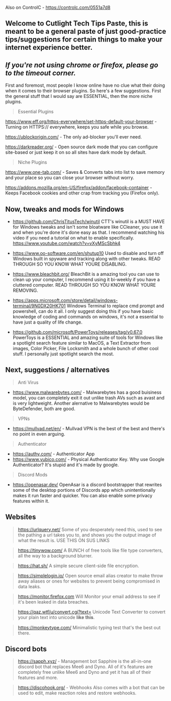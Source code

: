 Also on ControlC - https://controlc.com/0551a7d8
## Welcome to Cutlight Tech Tips Paste, this is meant to be a general paste of just good-practice tips/suggestions for certain things to make your internet experience better.
## _If you're not using chrome or firefox, please go to the timeout corner._

First and foremost, most people I know online have no clue what their doing when it comes to their browser plugins. So here's a few suggestions. First the general stuff that I would say are ESSENTIAL, then the more niche plugins.

> Essential Plugins 

https://www.eff.org/https-everywhere/set-https-default-your-browser - Turning on HTTPS:// everywhere, keeps you safe while you browse.

https://ublockorigin.com/ - The only ad-blocker you'll ever need.

https://darkreader.org/ - Open source dark mode that you can configure site-based or just keep it on so all sites have dark mode by default.

> Niche Plugins 

https://www.one-tab.com/ - Saves & Converts tabs into list to save memory and your place so you can close your browser without worry.

https://addons.mozilla.org/en-US/firefox/addon/facebook-container - Keeps Facebook cookies and other crap from tracking you (Firefox only).

## Now, tweaks and mods for Windows
- https://github.com/ChrisTitusTech/winutil
CTT's winutil is a MUST HAVE for Windows tweaks and isn't some bloatware like CCleaner, you use it and when you're done it's done easy as that. I recommend watching his video if you need a tutorial on what to enable specifically. https://www.youtube.com/watch?v=vXyMScSbhk4

- https://www.oo-software.com/en/shutup10
Used to disable and turn off Windows built in spyware and tracking along with other tweaks. READ THROUGH SO YOU KNOW WHAT YOURE DISABLING.
- https://www.bleachbit.org/
BleachBit is a amazing tool you can use to clean up your computer, I recommend using it bi-weekly if you have a cluttered computer. READ THROUGH SO YOU KNOW WHAT YOURE REMOVING.

- https://apps.microsoft.com/store/detail/windows-terminal/9N0DX20HK701
Windows Terminal to replace cmd prompt and powershell, can do it all. I only suggest doing this if you have basic knowledge of coding and commands on windows, it's not a essential to have just a quality of life change.

- https://github.com/microsoft/PowerToys/releases/tag/v0.67.0
PowerToys is a ESSENTIAL and amazing suite of tools for Windows like a spotlight search feature similar to MacOS, a Text Extractor from images, Color Picker, File Locksmith and a whole bunch of other cool stuff. I personally just spotlight search the most.

## Next, suggestions / alternatives
> Anti Virus
- https://www.malwarebytes.com/ - Malwarebytes has a good buisiness model, you can completely exit it out unlike trash AVs such as avast and is very lightweight. Another alernative to Malwarebytes would be ByteDefender, both are good.
> VPNs
- https://mullvad.net/en/ - Mullvad VPN is the best of the best and there's no point in even arguing. 

> Authenticator
- https://authy.com/ - Authenticator App
- https://www.yubico.com/ - Physical Authenticator Key. Why use Google Authenticator? It's stupid and it's made by google.

> Discord Mods
- https://openasar.dev/
OpenAsar is a discord bootstrapper that rewrites some of the desktop portions of Discords app which unintentionally makes it run faster and quicker. You can also enable some privacy features within it.

## Websites
> https://urlquery.net/
Some of you desperately need this, used to see the pathing a url takes you to, and shows you the output image of what the result is. USE THIS ON SUS LINKS

> https://tinywow.com/
A BUNCH of free tools like file type converters, all the way to a background blurrer.

> https://hat.sh/
A simple secure client-side file encryption.

> https://simplelogin.io/
Open source email alias creator to make throw away aliases or ones for websites to prevent being compromised in data leaks.

> https://monitor.firefox.com
Will Monitor your email address to see if it's been leaked in data breaches.

> https://qaz.wtf/u/convert.cgi?text=
Unicode Text Converter to convert your plain text into unicode 𝐥𝐢𝐤𝐞 𝐭𝐡𝐢𝐬.

> https://monkeytype.com/
Minimalistic typing test that's the best out there.

## Discord bots
> https://sapph.xyz/ - Management bot
Sapphire is the all-in-one discord bot that replaces Mee6 and Dyno. All of it's features are completely free unlike Mee6 and Dyno and yet it has all of their features and more.

> https://discohook.org/ - Webhooks
Also comes with a bot that can be used to edit, make reaction roles and restore webhooks.
